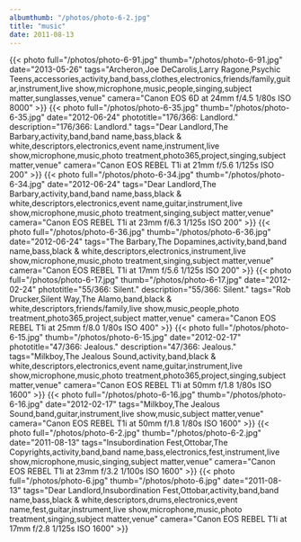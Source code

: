 ```yaml
---
albumthumb: "/photos/photo-6-2.jpg"
title: "music"
date: 2011-08-13
---
```

{{< photo full="/photos/photo-6-91.jpg" thumb="/photos/photo-6-91.jpg" date="2013-05-26" tags="Archeron,Joe DeCarolis,Larry Ragone,Psychic Teens,accessories,activity,band,bass,clothes,electronics,friends/family,guitar,instrument,live show,microphone,music,people,singing,subject matter,sunglasses,venue" camera="Canon EOS 6D at 24mm f/4.5 1/80s ISO 8000" >}}
{{< photo full="/photos/photo-6-35.jpg" thumb="/photos/photo-6-35.jpg" date="2012-06-24" phototitle="176/366: Landlord." description="176/366: Landlord." tags="Dear Landlord,The Barbary,activity,band,band name,bass,black & white,descriptors,electronics,event name,instrument,live show,microphone,music,photo treatment,photo365,project,singing,subject matter,venue" camera="Canon EOS REBEL T1i at 21mm f/5.6 1/125s ISO 200" >}}
{{< photo full="/photos/photo-6-34.jpg" thumb="/photos/photo-6-34.jpg" date="2012-06-24" tags="Dear Landlord,The Barbary,activity,band,band name,bass,black & white,descriptors,electronics,event name,guitar,instrument,live show,microphone,music,photo treatment,singing,subject matter,venue" camera="Canon EOS REBEL T1i at 23mm f/6.3 1/125s ISO 200" >}}
{{< photo full="/photos/photo-6-36.jpg" thumb="/photos/photo-6-36.jpg" date="2012-06-24" tags="The Barbary,The Dopamines,activity,band,band name,bass,black & white,descriptors,electronics,instrument,live show,microphone,music,photo treatment,singing,subject matter,venue" camera="Canon EOS REBEL T1i at 17mm f/5.6 1/125s ISO 200" >}}
{{< photo full="/photos/photo-6-17.jpg" thumb="/photos/photo-6-17.jpg" date="2012-02-24" phototitle="55/366: Silent." description="55/366: Silent." tags="Rob Drucker,Silent Way,The Alamo,band,black & white,descriptors,friends/family,live show,music,people,photo treatment,photo365,project,subject matter,venue" camera="Canon EOS REBEL T1i at 25mm f/8.0 1/80s ISO 400" >}}
{{< photo full="/photos/photo-6-15.jpg" thumb="/photos/photo-6-15.jpg" date="2012-02-17" phototitle="47/366: Jealous." description="47/366: Jealous." tags="Milkboy,The Jealous Sound,activity,band,black & white,descriptors,electronics,event name,guitar,instrument,live show,microphone,music,photo treatment,photo365,project,singing,subject matter,venue" camera="Canon EOS REBEL T1i at 50mm f/1.8 1/80s ISO 1600" >}}
{{< photo full="/photos/photo-6-16.jpg" thumb="/photos/photo-6-16.jpg" date="2012-02-17" tags="Milkboy,The Jealous Sound,band,guitar,instrument,live show,music,subject matter,venue" camera="Canon EOS REBEL T1i at 50mm f/1.8 1/80s ISO 1600" >}}
{{< photo full="/photos/photo-6-2.jpg" thumb="/photos/photo-6-2.jpg" date="2011-08-13" tags="Insubordination Fest,Ottobar,The Copyrights,activity,band,band name,bass,electronics,fest,instrument,live show,microphone,music,singing,subject matter,venue" camera="Canon EOS REBEL T1i at 23mm f/3.2 1/100s ISO 1600" >}}
{{< photo full="/photos/photo-6.jpg" thumb="/photos/photo-6.jpg" date="2011-08-13" tags="Dear Landlord,Insubordination Fest,Ottobar,activity,band,band name,bass,black & white,descriptors,drums,electronics,event name,fest,guitar,instrument,live show,microphone,music,photo treatment,singing,subject matter,venue" camera="Canon EOS REBEL T1i at 17mm f/2.8 1/125s ISO 1600" >}}
